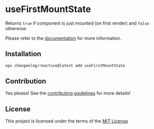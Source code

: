 # useFirstMountState

Returns `true` if component is just mounted (on first render) and `false` otherwise.

Please refer to the [documentation](#) for more information.

## Installation

```bash
npx changeelog/reactuse@latest add useFirstMountState
```

## Contribution

Yes please! See the [contributing guidelines](#) for more details!

## License

This project is licensed under the terms of the [MIT License](/LICENSE)
